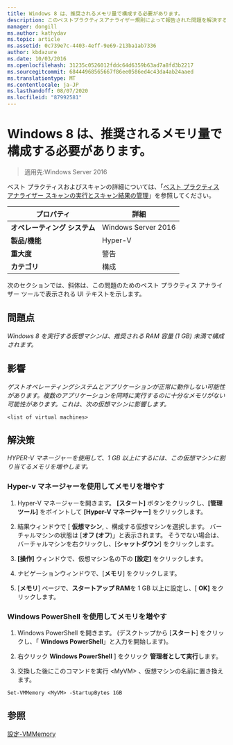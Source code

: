 ```yaml
---
title: Windows 8 は、推奨されるメモリ量で構成する必要があります。
description: このベストプラクティスアナライザー規則によって報告された問題を解決するための手順を示します。
manager: dongill
ms.author: kathydav
ms.topic: article
ms.assetid: 0c739e7c-4403-4eff-9e69-213ba1ab7336
author: kbdazure
ms.date: 10/03/2016
ms.openlocfilehash: 31235c0526012fddc64d6359b63ad7a8fd3b2217
ms.sourcegitcommit: 68444968565667f86ee0586ed4c43da4ab24aaed
ms.translationtype: MT
ms.contentlocale: ja-JP
ms.lasthandoff: 08/07/2020
ms.locfileid: "87992581"
---
```

# <a name="windows-8-should-be-configured-with-the-recommended-amount-of-memory"></a>Windows 8 は、推奨されるメモリ量で構成する必要があります。

>適用先:Windows Server 2016

ベスト プラクティスおよびスキャンの詳細については、「[ベスト プラクティス アナライザー スキャンの実行とスキャン結果の管理](https://go.microsoft.com/fwlink/p/?LinkID=223177)」を参照してください。

|プロパティ|詳細|
|-|-|
|**オペレーティング システム**|Windows Server 2016|
|**製品/機能**|Hyper-V|
|**重大度**|警告|
|**カテゴリ**|構成|

次のセクションでは、斜体は、この問題のためのベスト プラクティス アナライザー ツールで表示される UI テキストを示します。

## <a name="issue"></a>**問題点**
*Windows 8 を実行する仮想マシンは、推奨される RAM 容量 (1 GB) 未満で構成されます。*

## <a name="impact"></a>**影響**
*ゲストオペレーティングシステムとアプリケーションが正常に動作しない可能性があります。複数のアプリケーションを同時に実行するのに十分なメモリがない可能性があります。これは、次の仮想マシンに影響します。*
```
<list of virtual machines>
```
## <a name="resolution"></a>**解決策**
*HYPER-V マネージャーを使用して、1 GB 以上にするには、この仮想マシンに割り当てるメモリを増やします。*

### <a name="increase-the-memory-using-hyper-v-manager"></a>Hyper-v マネージャーを使用してメモリを増やす

1.  Hyper-V マネージャーを開きます。 **[スタート]** ボタンをクリックし、**[管理ツール]** をポイントして **[Hyper-V マネージャー]** をクリックします。

2.  結果ウィンドウで [ **仮想マシン**, 、構成する仮想マシンを選択します。 バーチャルマシンの状態は [**オフ (オフ**)」と表示されます。 そうでない場合は、バーチャルマシンを右クリックし、[**シャットダウン**] をクリックします。

3.  **[操作]** ウィンドウで、仮想マシン名の下の **[設定]** をクリックします。

4.  ナビゲーションウィンドウで、[**メモリ**] をクリックします。

5.  [**メモリ**] ページで、**スタートアップ RAM**を 1 GB 以上に設定し、[ **OK]** をクリックします。

### <a name="increase-the-memory-using-windows-powershell"></a>Windows PowerShell を使用してメモリを増やす

1.  Windows PowerShell を開きます。 (デスクトップから [**スタート**] をクリックし、「 **Windows PowerShell**」と入力を開始します)。

2.  右クリック **Windows PowerShell** ] をクリック **管理者として実行**します。

3.  交換した後にこのコマンドを実行 \<MyVM> 、仮想マシンの名前に置き換えます。

```
Set-VMMemory <MyVM> -StartupBytes 1GB
```

## <a name="see-also"></a>参照
[設定-VMMemory](/powershell/module/hyper-v/set-vmmemory?view=win10-ps)